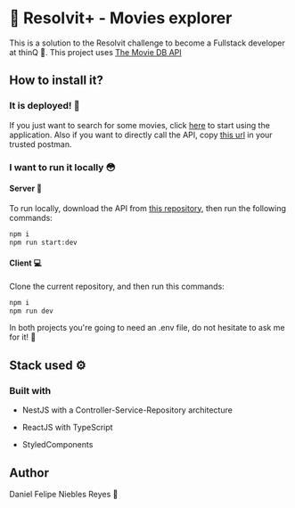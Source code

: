 # 🎥 Resolvit+ - Movies explorer

This is a solution to the Resolvit challenge to become a Fullstack developer at thinQ 📡. This project uses [The Movie DB API](https://www.themoviedb.org/)

## How to install it?

### It is deployed! 🥳
If you just want to search for some movies, click [here](https://resolvit-plus.vercel.app/) to start using the application. Also if you want to directly call the API, copy [this url](https://resolvit-plus-server.vercel.app/) in your trusted postman.

### I want to run it locally 😳
#### Server 🔧
To run locally, download the API from [this repository](https://github.com/danielniebles/ResolvitPlus-server), then run the following commands:
```bash
npm i
npm run start:dev
```
#### Client 💻
Clone the current repository, and then run this commands:
```bash
npm i
npm run dev
```

In both projects you're going to need an .env file, do not hesitate to ask me for it! 🤗

## Stack used ⚙️


### Built with



- NestJS with a Controller-Service-Repository architecture

- ReactJS with TypeScript

- StyledComponents



## Author


Daniel Felipe Niebles Reyes 🦖